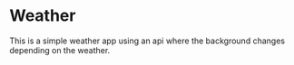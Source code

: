 # Weather

This is a simple weather app using an api where the background changes depending on the weather.
